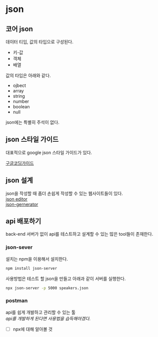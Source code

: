 # json

## 코어 json
데이터 티입, 값의 타입으로 구성된다. 
- 키-값
- 객체
- 배열

값의 타입은 아래와 같다. 
- ojbect
- array
- string
- number
- boolean
- null

json에는 특별히 주석이 없다.

## json 스타일 가이드
대표적으로 google json 스타일 가이드가 있다.

[구글코딩가이드](https://google.github.io/styleguide/jsoncstyleguide.xml)

## json 설계
json을 작성할 때 좀더 손쉽게 작성할 수 있는 웹사이트들이 있다.  
[json editor](https://jsoneditoronline.org/#right=local.terapi&left=local.defidi)  
[json-gernerator](https://json-generator.com/)


## api 배포하기
back-end 서버가 없이 api를 테스트하고 설계할 수 있는 많은 tool들이 존재한다.

### json-sever
설치는 npm을 이용해서 설치한다. 
```bash
npm install json-server
```
사용방법은 테스트 할 json을 만들고 아래과 같이 서버를 실행한다.
```bash
npx json-server -p 5000 speakers.json
```
### postman
api를 쉽게 개발하고 관리할 수 있는 툴  
*api를 개발하게 된다면 사용법을 습득해야겠다.*

- [ ] npx에 대해 알아볼 것





